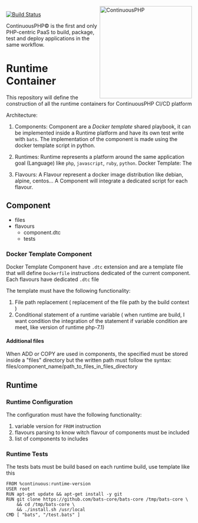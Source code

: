 <a href="http://continuous.lu">
  <img src="https://app.continuousphp.com/assets/logos/continuousphp.svg" alt="ContinuousPHP" width="250px" align="right"/>
</a>

<p align="left">
  <a href="https://continuousphp.com/git-hub/continuousphp/runtime-container"><img alt="Build Status" src="https://status.continuousphp.com/git-hub/continuousphp/cli?token=8eb1b41e-343a-41b5-b68f-179fb1ce1ffe&branch=master" /></a>
</p>

<p align="left">
    ContinuousPHP© is the first and only PHP-centric PaaS to build, package, test and deploy applications in the same workflow.
</p>

# Runtime Container

This repository will define the construction of all the runtime containers for ContinuousPHP CI/CD platform

Architecture:

  1. Components:
      Component are a *Docker template* shared playbook, it can be implemented inside a Runtime platform and have its own test write with `bats`.
      The implementation of the component is made using the docker template script in python.

  2. Runtimes:
      Runtime represents a platform around the same application goal (Language) like `php`, `javascript`, `ruby`, `python`.
      Docker Template:
        The 

  3. Flavours:
      A Flavour represent a docker image distribution like debian, alpine, centos...
      A Component will integrate a dedicated script for each flavour.


## Component

 - files
 - flavours
   - component.dtc
   - tests

### Docker Template Component

Docker Template Component have `.dtc` extension and are a template file that will define `Dockerfile` instructions dedicated of the current component.
Each flavours have dedicated `.dtc` file

The template must have the following functionality:
1. File path replacement ( replacement of the file path by the build context )
2. Conditional statement of a runtime variable ( when runtime are build, I want condition the integration of the statement if variable condition are meet, like version of runtime php-7.1)

#### Additional files

When ADD or COPY are used in components, the specified must be stored inside a "files" directory but the written path must
follow the syntax: files/component_name/path_to_files_in_files_directory

## Runtime

### Runtime Configuration

The configuration must have the following functionality:
1. variable version for `FROM` instruction
2. flavours parsing to know witch flavour of components must be included
3. list of components to includes

### Runtime Tests

The tests bats must be build based on each runtime build, use template like this

```
FROM %continuous:runtime-version
USER root
RUN apt-get update && apt-get install -y git
RUN git clone https://github.com/bats-core/bats-core /tmp/bats-core \
    && cd /tmp/bats-core \
    && ./install.sh /usr/local
CMD [ "bats", "/test.bats" ]
```

